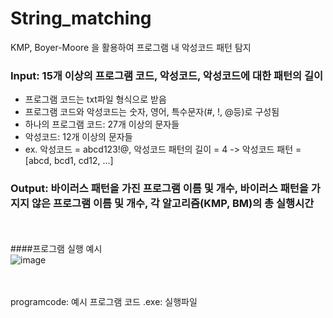 # String_matching
KMP, Boyer-Moore 을 활용하여 프로그램 내 악성코드 패턴 탐지

### Input: 15개 이상의 프로그램 코드, 악성코드, 악성코드에 대한 패턴의 길이
- 프로그램 코드는 txt파일 형식으로 받음
- 프로그램 코드와 악성코드는 숫자, 영어, 특수문자(#, !, @등)로 구성됨
- 하나의 프로그램 코드: 27개 이상의 문자들
- 악성코드: 12개 이상의 문자들
- ex. 악성코드 = abcd123!@, 악성코드 패턴의 길이 = 4 -> 악성코드 패턴 = [abcd, bcd1, cd12, ...]

### Output: 바이러스 패턴을 가진 프로그램 이름 및 개수, 바이러스 패턴을 가지지 않은 프로그램 이름 및 개수, 각 알고리즘(KMP, BM)의 총 실행시간
<br><br>
####프로그램 실행 예시
<br>
![image](https://user-images.githubusercontent.com/67675422/127845499-202c04f2-63a6-42d4-9716-012a3a2b183b.png)

<br><br>
programcode: 예시 프로그램 코드
.exe: 실행파일
